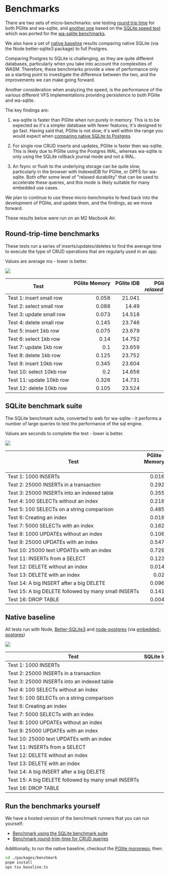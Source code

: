 <style scoped>
  table :is(td, th) {
    white-space: nowrap;
  }
  thead th {
    vertical-align: top;
  }
  thead th:first-child {
    vertical-align: middle;
  }
  tbody td {
    text-align: right;
  }
  tbody td:first-child {
    text-align: left;
  }
</style>

# Benchmarks

There are two sets of micro-benchmarks: one testing [round trip time](#round-trip-time-benchmarks) for both PGlite and wa-sqlite, and [another one](#sqlite-benchmark-suite) based on the [SQLite speed test](https://sqlite.org/src/file?name=tool/speedtest.tcl&ci=trunk) which was ported for the [wa-sqlite benchmarks](https://rhashimoto.github.io/wa-sqlite/demo/benchmarks.html).

We also have a set of [native baseline](#native-baseline) results comparing native SQLite (via the Node better-sqlite3 package) to full Postgres.

Comparing Postgres to SQLite is challenging, as they are quite different databases, particularly when you take into account the complexities of WASM. Therefore, these benchmarks provide a view of performance only as a starting point to investigate the difference between the two, and the improvements we can make going forward.

Another consideration when analyzing the speed, is the performance of the various different VFS implementations providing persistence to both PGlite and wa-sqlite.

The key findings are:

1. wa-sqlite is faster than PGlite when run purely in memory. This is to be expected as it's a simpler database with fewer features; it's designed to go fast. Having said that, PGlite is not slow; it's well within the range you would expect when [comparing native SQLite to Postgres](#native-baseline).

2. For single row CRUD inserts and updates, PGlite is faster then wa-sqlite. This is likely due to PGlite using the Postgres WAL, whereas wa-sqlite is only using the SQLite rollback journal mode and not a WAL.

3. An fsync or flush to the underlying storage can be quite slow, particularly in the browser with IndexedDB for PGlite, or OPFS for wa-sqlite. Both offer some level of "relaxed durability" that can be used to accelerate these queries, and this mode is likely suitable for many embedded use cases.

We plan to continue to use these micro-benchmarks to feed back into the development of PGlite, and update them, and the findings, as we move forward.

These results below were run on an M2 Macbook Air.

## Round-trip-time benchmarks

These tests run a series of inserts/updates/deletes to find the average time to execute the type of CRUD operations that are regularly used in an app.

Values are average ms - lower is better.

![](./public/img/benchmark/rtt.svg)

| Test                     | PGlite Memory | PGlite IDB | PGlite IDB<br>_relaxed durability_ | PGlite OPFS AHP | PGlite OPFS AHP<br>_relaxed durability_ | SQLite Memory | SQLite IDB | SQLite IDB<br>_relaxed durability_ | SQLite IDB BatchAtomic | SQLite IDB BatchAtomic<br>_relaxed durability_ | SQLite OPFS | SQLite OPFS AHP |
| ------------------------ | ------------- | ---------- | ---------------------------------- | --------------- | --------------------------------------- | ------------- | ---------- | ---------------------------------- | ---------------------- | ---------------------------------------------- | ----------- | --------------- |
| Test 1: insert small row | 0.058         | 21.041     | 0.085                              | 3.946           | 0.079                                   | 0.083         | 2.948      | 2.813                              | 1.627                  | 1.321                                          | 15.535      | 19.816          |
| Test 2: select small row | 0.088         | 14.49      | 0.108                              | 0.126           | 0.082                                   | 0.042         | 0.673      | 0.744                              | 0.423                  | 0.458                                          | 0.819       | 0.03            |
| Test 3: update small row | 0.073         | 14.518     | 0.074                              | 0.076           | 0.071                                   | 0.036         | 0.524      | 0.538                              | 0.467                  | 0.546                                          | 1.185       | 0.016           |
| Test 4: delete small row | 0.145         | 23.746     | 0.142                              | 3.949           | 0.15                                    | 0.1           | 2.196      | 2.111                              | 1.118                  | 0.999                                          | 15.954      | 20.04           |
| Test 5: insert 1kb row   | 0.075         | 23.679     | 0.08                               | 3.963           | 0.115                                   | 0.04          | 2.701      | 3.247                              | 1.394                  | 1.16                                           | 16.072      | 19.934          |
| Test 6: select 1kb row   | 0.14          | 14.752     | 0.17                               | 0.192           | 0.131                                   | 0.034         | 0.505      | 0.475                              | 0.334                  | 0.35                                           | 0.801       | 0.071           |
| Test 7: update 1kb row   | 0.1           | 23.659     | 0.105                              | 3.959           | 0.121                                   | 0.022         | 0.549      | 0.539                              | 0.384                  | 0.383                                          | 1.171       | 0.017           |
| Test 8: delete 1kb row   | 0.125         | 23.752     | 0.124                              | 4.03            | 0.166                                   | 0.037         | 2.979      | 2.933                              | 1.314                  | 1.068                                          | 15.787      | 19.827          |
| Test 9: insert 10kb row  | 0.345         | 23.604     | 0.348                              | 4.251           | 0.363                                   | 0.122         | 3.02       | 3.371                              | 1.683                  | 1.501                                          | 15.74       | 20.041          |
| Test 10: select 10kb row | 0.2           | 14.656     | 0.192                              | 0.246           | 0.207                                   | 0.049         | 0.551      | 0.613                              | 0.482                  | 0.489                                          | 1.521       | 0.091           |
| Test 11: update 10kb row | 0.326         | 14.731     | 0.306                              | 0.328           | 0.325                                   | 0.072         | 0.506      | 0.504                              | 0.419                  | 0.418                                          | 1.182       | 0.083           |
| Test 12: delete 10kb row | 0.105         | 23.524     | 0.124                              | 3.981           | 0.134                                   | 0.039         | 3.24       | 3.214                              | 1.481                  | 1.238                                          | 15.794      | 19.884          |

## SQLite benchmark suite

The SQLite benchmark suite, converted to web for wa-sqlite - it performs a number of large queries to test the performance of the sql engine.

Values are seconds to complete the test - lower is better.

![](./public/img/benchmark/sqlite-suite.svg)

| Test                                                 | PGlite<br>Memory | PGlite<br>IDB FS | PGlite<br>IDB FS<br>_relaxed durability_ | PGlite<br>OPFS Access Handle Pool | PGlite<br>OPFS Access Handle Pool<br>_relaxed durability_ | wa-sqlite<br>Memory (sync) | wa-sqlite<br>Memory (async) | wa-sqlite<br>DB Minimal | wa-sqlite<br>IDB Minimal<br>_relaxed durability_ | wa-sqlite<br>IDB Batch Atomic | wa-sqlite<br>IDB Batch Atomic<br>_relaxed durability_ | wa-sqlite<br>OPFS | wa-sqlite<br>OPFS Access Handle Pool |
| ---------------------------------------------------- | ---------------- | ---------------- | ---------------------------------------- | --------------------------------- | --------------------------------------------------------- | -------------------------- | --------------------------- | ----------------------- | ------------------------------------------------ | ----------------------------- | ----------------------------------------------------- | ----------------- | ------------------------------------ |
| Test 1: 1000 INSERTs                                 | 0.016            | 0.035            | 0.015                                    | 0.025                             | \\                                                        | 0.035                      | 0.051                       | 2.384                   | 2.588                                            | 1.094                         | 0.939                                                 | 18.847            | 24.67                                |
| Test 2: 25000 INSERTs in a transaction               | 0.292            | 0.299            | 0.278                                    | 0.296                             | 0.304                                                     | 0.077                      | 0.12                        | 0.14                    | 0.105                                            | 0.15                          | 0.107                                                 | 0.141             | 0.137                                |
| Test 3: 25000 INSERTs into an indexed table          | 0.355            | 0.388            | 0.351                                    | 0.402                             | 0.374                                                     | 0.1                        | 0.138                       | 0.23                    | 0.185                                            | 0.228                         | 0.198                                                 | 0.174             | 0.143                                |
| Test 4: 100 SELECTs without an index                 | 0.218            | 0.229            | 0.217                                    | 0.215                             | 0.215                                                     | 0.104                      | 0.17                        | 0.185                   | 0.281                                            | 0.185                         | 0.275                                                 | 0.285             | 0.103                                |
| Test 5: 100 SELECTs on a string comparison           | 0.485            | 0.504            | 0.482                                    | 0.482                             | 0.484                                                     | 0.451                      | 0.546                       | 0.549                   | 0.553                                            | 0.546                         | 0.548                                                 | 0.545             | 0.452                                |
| Test 6: Creating an index                            | 0.018            | 0.043            | 0.018                                    | 0.035                             | 0.022                                                     | 0.012                      | 0.016                       | 0.031                   | 0.024                                            | 0.033                         | 0.024                                                 | 0.191             | 0.061                                |
| Test 7: 5000 SELECTs with an index                   | 0.162            | 0.163            | 0.149                                    | 0.178                             | 0.183                                                     | 0.042                      | 0.064                       | 0.06                    | 0.067                                            | 0.071                         | 0.068                                                 | 0.061             | 0.044                                |
| Test 8: 1000 UPDATEs without an index                | 0.106            | 0.129            | 0.104                                    | 0.113                             | 0.108                                                     | 0.032                      | 0.055                       | 0.062                   | 0.057                                            | 0.059                         | 0.056                                                 | 0.077             | 0.053                                |
| Test 9: 25000 UPDATEs with an index                  | 0.547            | 0.579            | 0.537                                    | 0.727                             | 0.685                                                     | 0.131                      | 0.211                       | 0.391                   | 0.364                                            | 0.258                         | 0.219                                                 | 0.274             | 0.163                                |
| Test 10: 25000 text UPDATEs with an index            | 0.729            | 0.781            | 0.72                                     | 0.936                             | 0.894                                                     | 0.101                      | 0.168                       | 0.348                   | 0.362                                            | 0.244                         | 0.267                                                 | 0.23              | 0.132                                |
| Test 11: INSERTs from a SELECT                       | 0.123            | 0.182            | 0.123                                    | 0.186                             | 0.14                                                      | 0.047                      | 0.057                       | 0.311                   | 0.33                                             | 0.347                         | 0.358                                                 | 0.171             | 0.102                                |
| Test 12: DELETE without an index                     | 0.014            | 0.038            | 0.014                                    | 0.027                             | 0.015                                                     | 0.02                       | 0.023                       | 0.915                   | 0.936                                            | 1.148                         | 1.146                                                 | 0.222             | 0.094                                |
| Test 13: DELETE with an index                        | 0.02             | 0.043            | 0.02                                     | 0.039                             | 0.024                                                     | 0.038                      | 0.044                       | 0.298                   | 0.365                                            | 0.161                         | 0.217                                                 | 0.31              | 0.065                                |
| Test 14: A big INSERT after a big DELETE             | 0.096            | 0.158            | 0.097                                    | 0.148                             | 0.112                                                     | 0.036                      | 0.045                       | 0.221                   | 0.169                                            | 0.207                         | 0.21                                                  | 0.175             | 0.084                                |
| Test 15: A big DELETE followed by many small INSERTs | 0.141            | 0.174            | 0.14                                     | 0.161                             | 0.14                                                      | 0.031                      | 0.043                       | 0.138                   | 0.138                                            | 0.083                         | 0.137                                                 | 0.189             | 0.058                                |
| Test 16: DROP TABLE                                  | 0.004            | 0.025            | 0.002                                    | 0.012                             | 0.004                                                     | 0.003                      | 0.002                       | 0.096                   | 0.163                                            | 0.098                         | 0.144                                                 | 0.61              | 0.077                                |

## Native baseline

All tests run with Node, [Better-SQLite3](https://www.npmjs.com/package/better-sqlite3) and [node-postgres](https://www.npmjs.com/package/pg) (via [embedded-postgres](https://github.com/leinelissen/embedded-postgres))

![](./public/img/benchmark/baseline.svg)

| Test                                                 | SQLite In-Memory | SQLite On-Disk | Postgres |
| ---------------------------------------------------- | ---------------- | -------------- | -------- |
| Test 1: 1000 INSERTs                                 | 0.002            | 0.288          | 0.007    |
| Test 2: 25000 INSERTs in a transaction               | 0.022            | 0.019          | 0.114    |
| Test 3: 25000 INSERTs into an indexed table          | 0.035            | 0.04           | 0.383    |
| Test 4: 100 SELECTs without an index                 | 0.076            | 0.078          | 0.094    |
| Test 5: 100 SELECTs on a string comparison           | 0.268            | 0.429          | 0.259    |
| Test 6: Creating an index                            | 0.007            | 0.011          | 0.01     |
| Test 7: 5000 SELECTs with an index                   | 0.01             | 0.01           | 0.078    |
| Test 8: 1000 UPDATEs without an index                | 0.018            | 0.021          | 0.047    |
| Test 9: 25000 UPDATEs with an index                  | 0.047            | 0.056          | 0.307    |
| Test 10: 25000 text UPDATEs with an index            | 0.032            | 0.041          | 0.416    |
| Test 11: INSERTs from a SELECT                       | 0.022            | 0.027          | 0.072    |
| Test 12: DELETE without an index                     | 0.01             | 0.023          | 0.007    |
| Test 13: DELETE with an index                        | 0.017            | 0.021          | 0.019    |
| Test 14: A big INSERT after a big DELETE             | 0.017            | 0.021          | 0.048    |
| Test 15: A big DELETE followed by many small INSERTs | 0.008            | 0.01           | 0.067    |
| Test 16: DROP TABLE                                  | 0.001            | 0.003          | 0.004    |

## Run the benchmarks yourself

We have a hosted version of the benchmark runners that you can run yourself:

- <a href="./benchmark/" target="_blank">Benchmark using the SQLite benchmark suite</a>
- <a href="./benchmark/rtt.html" target="_blank">Benchmark round-trim-time for CRUD queries</a>

Additionally, to run the native baseline, checkout the [PGlite monorepo](https://github.com/electric-sql/pglite), then:

```sh
cd ./packages/benchmark
pnpm install
npx tsx baseline.ts
```
